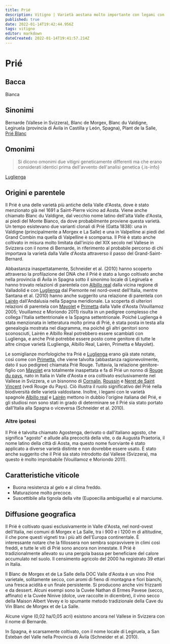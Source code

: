 ```yaml
---
title: Prié
description: Vitigno | Varietà aostana molto importante con legami con la Spagna e la Svizzera.
published: true
date: 2022-01-14T19:42:44.956Z
tags: vitigno
editor: markdown
dateCreated: 2022-01-14T19:41:57.214Z
---
```


# Prié

## Bacca
Bianca

## Sinonimi
Bernarde (Vallese in Svizzera), Blanc de Morgex, Blanc du Valdigne, Legiruela (provincia di Ávila in Castilla y León, Spagna), Plant de la Salle, [Prié Blanc](/vitigni/Italia/prie-blanc)

## Omonimi
> Si dicono omonimi due vitigni geneticamente differenti ma che erano considerati identici prima dell'avvento dell'analisi genetica
{.is-info}

[Luglienga](/vitigni/Italia/luglienga)


## Origini e parentele
Il Prié è una delle varietà più antiche della Valle d'Aosta, dove è stato menzionato già nel 1691 a Saint-Pierre vicino ad Aosta. Viene anche chiamato Blanc du Valdigne, dal vecchio nome latino dell'alta Valle d'Aosta, ai piedi del Monte Bianco, da dove probabilmente proviene questa varietà. Un tempo esistevano due varianti clonali di Prié (Gatta 1838): una in Valdigne (principalmente a Morgex e La Salle) e una in Valpelline ai piedi del Grand Combin ma quella di Valpelline è scomparsa. Il Prié è stato anche coltivato in misura molto limitata dall'inizio del XIX secolo nel Vallese in Svizzera con il nome di Bernarde, in riferimento al probabile percorso di chi importava la varietà dalla Valle d'Aosta attraverso il passo del Grand-Saint-Bernard.

Abbastanza inaspettatamente, Schneider et al. (2010) hanno scoperto attraverso la profilazione del DNA che il Prié è stato a lungo coltivato anche nella provincia di Ávila in Spagna sotto il sinonimo locale di Legiruela e hanno trovato relazioni di parentela con [Albillo real](/vitigni/Spagna/bacca-bianca/albillo-real) dalla vicina regione di Valladolid e con [Luglienga](/vitigni/Italia/luglienga) dal Piemonte nel nord-ovest dell'Italia, mentre Santana et al. (2010) hanno anche suggerito una relazione di parentela con [Lairén](/vitigni/Spagna/bacca-bianca/lairen) dall'Andalusia nella Spagna meridionale. La scoperta di ulteriori relazioni di parentela con [Mayolet](/vitigni/Italia/mayolet) e [Primetta](/vitigni/Italia/primetta) dalla Valle d'Aosta (Vouillamoz 2005; Vouillamoz e Moriondo 2011) risulta in un pedigree complesso che collega l'Italia settentrionale e la Spagna settentrionale. Poiché Luglienga è stata menzionata in letteratura molto prima di Prié, è stata posta in testa alla genealogia mostrata nel diagramma, ma poiché gli altri genitori sono sconosciuti, Lairén e Albillo Real potrebbero essere scambiati con Luglienga, e anche Prié potrebbe essere posto come genitore di tutte le altre cinque varietà (Luglienga, Albillo Real, Lairén, Primetta e Mayolet).

Le somiglianze morfologiche tra Prié e [Luglienga](/vitigni/Italia/luglienga) erano già state notate, così come con [Primetta](/vitigni/Italia/primetta), che viene talvolta (abbastanza ragionevolmente, dato il suo pedigree) chiamata Prié Rouge. Tuttavia, la relazione genitore-figlio con [Mayolet](/vitigni/Italia/mayolet) era totalmente inaspettata e fa di Prié un nonno di [Rouge du pays](/vitigni/Italia/rouge-du-pays), nato in Italia in Valle d'Aosta e ora coltivato esclusivamente nel Vallese in Svizzera, e un bisnonno di [Cornalin](/vitigni/Italia/cornalin), [Roussin](/vitigni/Francia/bacca-nera/Roussin) e [Neret de Saint Vincent](/vitigni/Francia/bacca-nera/neret-de-saint-vincent) (vedi Rouge du Pays). Ciò illustra il ruolo significativo del Prié nella biodiversità delle varietà valdostane. Inoltre, i legami con le varietà spagnole [Albillo real](/vitigni/Spagna/bacca-bianca/albillo-real) e [Lairén](/vitigni/Spagna/bacca-bianca/lairen) mettono in dubbio l'origine italiana del Prié, e gli studiosi non sono stati in grado di determinare se il Prié sia stato portato dall'Italia alla Spagna o viceversa (Schneider et al. 2010).

### Altre ipotesi

Il Prié è talvolta chiamato Agostenga, derivato o dall'italiano agosto, che significa "agosto" e allude alla precocità della vite, o da Augusta Praetoria, il nome latino della città di Aosta, ma questo nome fuorviante è stato applicato a diverse varietà distinte e non dovrebbe essere usato. È stato anche suggerito che il Prié sia stato introdotto dal Vallese (Svizzera), ma questo è molto improbabile (Vouillamoz e Moriondo 2011).

## Caratteristiche viticole

- Buona resistenza al gelo e al clima freddo. 
- Maturazione molto precoce. 
- Suscettibile alla tignola della vite (Eupoecilia ambiguella) e al marciume.

## Diffusione geografica

Il Prié è coltivato quasi esclusivamente in Valle d'Aosta, nel nord-ovest dell'Italia, nei comuni di Morgex e La Salle, tra i 900 e i 1200 m di altitudine, il che pone questi vigneti tra i più alti dell'Europa continentale. È interessante notare che la fillossera non sembra sopravvivere in climi così freddi, e tutte le viti di Prié sono ancora non innestate. Il Prié è tradizionalmente allevato su una pergola bassa per beneficiare del calore accumulato nel suolo. Il censimento agricolo del 2000 ha registrato 39 ettari in Italia.

Il Blanc de Morgex et de La Salle della DOC Valle d'Aosta è un vino Prié varietale, solitamente secco, con aromi di fieno di montagna e fiori bianchi, una fresca acidità e un finale persistente. Si producono anche vini frizzanti e da dessert. Alcuni esempi sono la Cuvée Nathan di Ermes Pavese (secco, affinato) e la Cuvée Ninive (dolce, uve raccolte in dicembre), il vino secco della Maison Albert Vevey e lo spumante metodo tradizionale della Cave du Vin Blanc de Morgex et de La Salle.

Alcune vigne (0,02 ha/0,05 acri) esistono ancora nel Vallese in Svizzera con il nome di Bernarde.

In Spagna, è scarsamente coltivato, con il nome locale di Legiruela, a San Esteban del Valle nella Provincia di Ávila (Schneider et al. 2010).